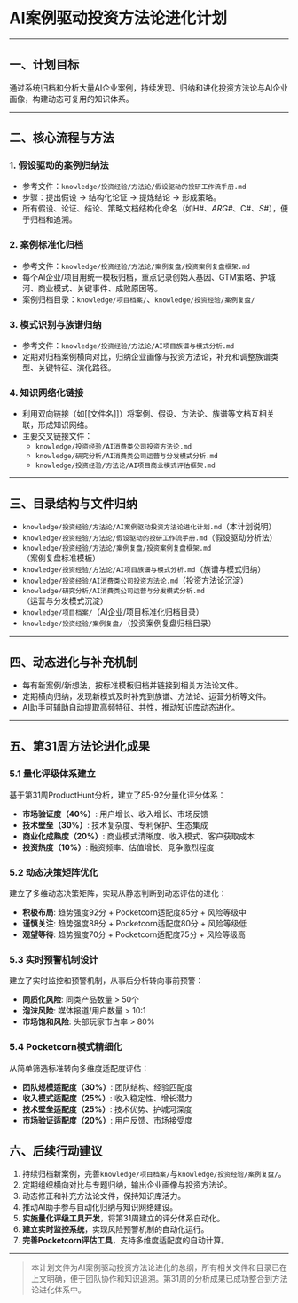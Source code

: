 # AI案例驱动投资方法论进化计划

---

## 一、计划目标

通过系统归档和分析大量AI企业案例，持续发现、归纳和进化投资方法论与AI企业画像，构建动态可复用的知识体系。

---

## 二、核心流程与方法

### 1. 假设驱动的案例归纳法
- 参考文件：`knowledge/投资经验/方法论/假设驱动的投研工作流手册.md`
- 步骤：提出假设 → 结构化论证 → 提炼结论 → 形成策略。
- 所有假设、论证、结论、策略文档结构化命名（如H#_、ARG#_、C#_、S#_），便于归档和追溯。

### 2. 案例标准化归档
- 参考文件：`knowledge/投资经验/方法论/案例复盘/投资案例复盘框架.md`
- 每个AI企业/项目用统一模板归档，重点记录创始人基因、GTM策略、护城河、商业模式、关键事件、成败原因等。
- 案例归档目录：`knowledge/项目档案/`、`knowledge/投资经验/案例复盘/`

### 3. 模式识别与族谱归纳
- 参考文件：`knowledge/投资经验/方法论/AI项目族谱与模式分析.md`
- 定期对归档案例横向对比，归纳企业画像与投资方法论，补充和调整族谱类型、关键特征、演化路径。

### 4. 知识网络化链接
- 利用双向链接（如[[文件名]]）将案例、假设、方法论、族谱等文档互相关联，形成知识网络。
- 主要交叉链接文件：
  - `knowledge/投资经验/AI消费类公司投资方法论.md`
  - `knowledge/研究分析/AI消费类公司运营与分发模式分析.md`
  - `knowledge/投资经验/方法论/AI项目商业模式评估框架.md`

---

## 三、目录结构与文件归纳

- `knowledge/投资经验/方法论/AI案例驱动投资方法论进化计划.md`（本计划说明）
- `knowledge/投资经验/方法论/假设驱动的投研工作流手册.md`（假设驱动分析法）
- `knowledge/投资经验/方法论/案例复盘/投资案例复盘框架.md`（案例复盘标准模板）
- `knowledge/投资经验/方法论/AI项目族谱与模式分析.md`（族谱与模式归纳）
- `knowledge/投资经验/AI消费类公司投资方法论.md`（投资方法论沉淀）
- `knowledge/研究分析/AI消费类公司运营与分发模式分析.md`（运营与分发模式沉淀）
- `knowledge/项目档案/`（AI企业/项目标准化归档目录）
- `knowledge/投资经验/案例复盘/`（投资案例复盘归档目录）

---

## 四、动态进化与补充机制

- 每有新案例/新想法，按标准模板归档并链接到相关方法论文件。
- 定期横向归纳，发现新模式及时补充到族谱、方法论、运营分析等文件。
- AI助手可辅助自动提取高频特征、共性，推动知识库动态进化。

---

## 五、第31周方法论进化成果

### 5.1 量化评级体系建立
基于第31周ProductHunt分析，建立了85-92分量化评分体系：
- **市场验证度（40%）**: 用户增长、收入增长、市场反馈
- **技术壁垒（30%）**: 技术复杂度、专利保护、生态集成
- **商业化成熟度（20%）**: 商业模式清晰度、收入模式、客户获取成本
- **投资热度（10%）**: 融资频率、估值增长、竞争激烈程度

### 5.2 动态决策矩阵优化
建立了多维动态决策矩阵，实现从静态判断到动态评估的进化：
- **积极布局**: 趋势强度92分 + Pocketcorn适配度85分 + 风险等级中
- **谨慎关注**: 趋势强度88分 + Pocketcorn适配度80分 + 风险等级低
- **观望等待**: 趋势强度70分 + Pocketcorn适配度75分 + 风险等级高

### 5.3 实时预警机制设计
建立了实时监控和预警机制，从事后分析转向事前预警：
- **同质化风险**: 同类产品数量 > 50个
- **泡沫风险**: 媒体报道/用户数量 > 10:1
- **市场饱和风险**: 头部玩家市占率 > 80%

### 5.4 Pocketcorn模式精细化
从简单筛选标准转向多维度适配度评估：
- **团队规模适配度（30%）**: 团队结构、经验匹配度
- **收入模式适配度（25%）**: 收入稳定性、增长潜力
- **技术壁垒适配度（25%）**: 技术优势、护城河深度
- **市场验证适配度（20%）**: 用户反馈、市场接受度

## 六、后续行动建议

1. 持续归档新案例，完善`knowledge/项目档案/`与`knowledge/投资经验/案例复盘/`。
2. 定期组织横向对比与专题归纳，输出企业画像与投资方法论。
3. 动态修正和补充方法论文件，保持知识库活力。
4. 推动AI助手参与自动化归纳与知识网络建设。
5. **实施量化评级工具开发**，将第31周建立的评分体系自动化。
6. **建立实时监控系统**，实现风险预警机制的自动化运行。
7. **完善Pocketcorn评估工具**，支持多维度适配度的自动计算。

---

> 本计划文件为AI案例驱动投资方法论进化的总纲，所有相关文件和目录已在上文明确，便于团队协作和知识追溯。第31周的分析成果已成功整合到方法论进化体系中。